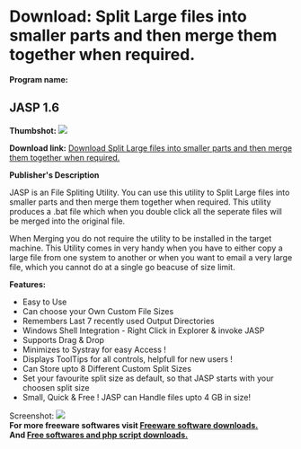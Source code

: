 # Download: Split Large files into smaller parts and then merge them together when required.

**Program name:**

## JASP 1.6

  
**Thumbshot:** ![](http://www.freewarefiles.com/screenshot/jasp16_md.gif)   
  
**Download link:** [Download Split Large files into smaller parts and then merge them together when required.](http://freesoftwares.boysofts.com/JASP_program_18623.html)  
  


**Publisher's Description**  
  


JASP is an File Spliting Utility. You can use this utility to Split Large files into smaller parts and then merge them together when required. This utility produces a .bat file which when you double click all the seperate files will be merged into the original file. 

When Merging you do not require the utility to be installed in the target machine. This Utility comes in very handy when you have to either copy a large file from one system to another or when you want to email a very large file, which you cannot do at a single go beacuse of size limit.

**Features:**

  * Easy to Use 
  * Can choose your Own Custom File Sizes 
  * Remembers Last 7 recently used Output Directories 
  * Windows Shell Integration - Right Click in Explorer & invoke JASP 
  * Supports Drag & Drop 
  * Minimizes to Systray for easy Access ! 
  * Displays ToolTips for all controls, helpfull for new users ! 
  * Can Store upto 8 Different Custom Split Sizes 
  * Set your favourite split size as default, so that JASP starts with your choosen split size 
  * Small, Quick & Free ! 
JASP can Handle files upto 4 GB in size! 

  
  
Screenshot: ![](http://www.freewarefiles.com/screenshot/jasp16.gif)   
**For more freeware softwares visit [Freeware software downloads.](http://freesoftwares.boysofts.com/)**   
**And [Free softwares and php script downloads.](http://www.boysofts.com/)**
